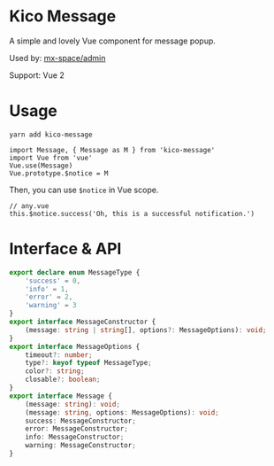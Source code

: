 # Kico Message

A simple and lovely Vue component for message popup.

Used by: [mx-space/admin](https://github.com/mx-space/admin)

Support: Vue 2

# Usage

```
yarn add kico-message
```

```tsx
import Message, { Message as M } from 'kico-message'
import Vue from 'vue'
Vue.use(Message)
Vue.prototype.$notice = M
```

Then, you can use `$notice` in Vue scope.

```tsx
// any.vue
this.$notice.success('Oh, this is a successful notification.')
```

# Interface & API

```ts
export declare enum MessageType {
    'success' = 0,
    'info' = 1,
    'error' = 2,
    'warning' = 3
}
export interface MessageConstructor {
    (message: string | string[], options?: MessageOptions): void;
}
export interface MessageOptions {
    timeout?: number;
    type?: keyof typeof MessageType;
    color?: string;
    closable?: boolean;
}
export interface Message {
    (message: string): void;
    (message: string, options: MessageOptions): void;
    success: MessageConstructor;
    error: MessageConstructor;
    info: MessageConstructor;
    warning: MessageConstructor;
}

```
